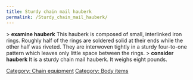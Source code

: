 ```yaml
---
title: Sturdy chain mail hauberk
permalink: /Sturdy_chain_mail_hauberk/
---
```


\> **examine hauberk**
This hauberk is composed of small, interlinked iron rings. Roughly half
of the
rings are soldered solid at their ends while the other half was riveted.
They
are interwoven tightly in a sturdy four-to-one pattern which leaves only
little
space between the rings.
\> **consider hauberk**
It is a sturdy chain mail hauberk.
It weighs eight pounds.

[Category: Chain equipment](Category:_Chain_equipment "wikilink")
[Category: Body items](Category:_Body_items "wikilink")
